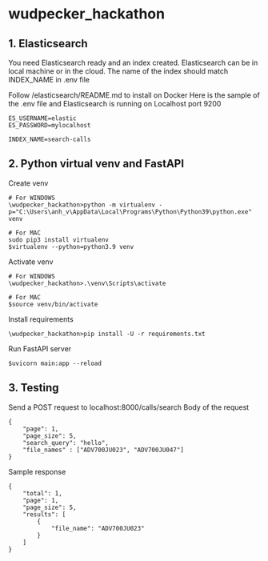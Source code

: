 # wudpecker_hackathon

## 1. Elasticsearch
You need Elasticsearch ready and an index created. Elasticsearch can be in local machine or in the cloud.
The name of the index should match INDEX_NAME in .env file

Follow /elasticsearch/README.md to install on Docker
Here is the sample of the .env file and Elasticsearch is running on Localhost port 9200
```
ES_USERNAME=elastic
ES_PASSWORD=mylocalhost

INDEX_NAME=search-calls
```


## 2. Python virtual venv and FastAPI
Create venv
```
# For WINDOWS
\wudpecker_hackathon>python -m virtualenv -p="C:\Users\anh_v\AppData\Local\Programs\Python\Python39\python.exe" venv

# For MAC
sudo pip3 install virtualenv
$virtualenv --python=python3.9 venv
```

Activate venv
```
# For WINDOWS
\wudpecker_hackathon>.\venv\Scripts\activate

# For MAC
$source venv/bin/activate
```

Install requirements
```
\wudpecker_hackathon>pip install -U -r requirements.txt
```


Run FastAPI server
```
$uvicorn main:app --reload 
```

## 3. Testing
Send a POST request to localhost:8000/calls/search
Body of the request
```
{
    "page": 1,
    "page_size": 5,
    "search_query": "hello",
    "file_names" : ["ADV700JU023", "ADV700JU047"]
}
```

Sample response
```
{
    "total": 1,
    "page": 1,
    "page_size": 5,
    "results": [
        {
            "file_name": "ADV700JU023"
        }
    ]
}
```